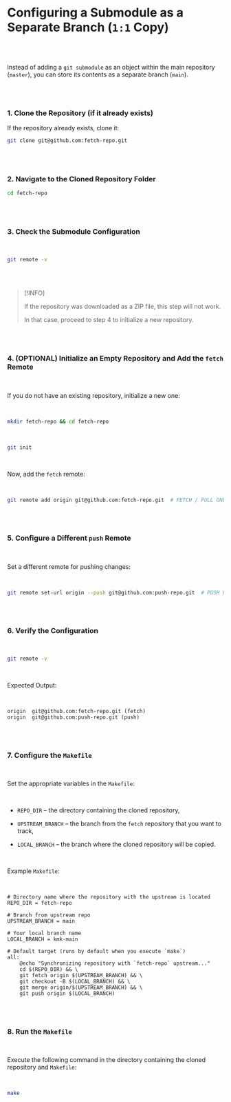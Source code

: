 # Configuring a Submodule as a Separate Branch (`1:1` Copy)

<br/><br/>

Instead of adding a `git submodule` as an object within the main repository (`master`), you can store its contents as a separate branch (`main`).

<br/><br/>

### 1. Clone the Repository (if it already exists)

If the repository already exists, clone it:

```bash
git clone git@github.com:fetch-repo.git
```

<br/><br/>

### 2. Navigate to the Cloned Repository Folder

```bash
cd fetch-repo
```

<br/><br/>

### 3. Check the Submodule Configuration

<br/>

```bash
git remote -v
```

<br/><br/>

> [!INFO]
>
> If the repository was downloaded as a ZIP file, this step will not work.
>
> In that case, proceed to step 4 to initialize a new repository.

<br/><br/>

### 4. (**OPTIONAL**) Initialize an Empty Repository and Add the `fetch` Remote

<br/>

If you do not have an existing repository, initialize a new one:

<br/>

```bash
mkdir fetch-repo && cd fetch-repo
```

<br/>

```bash
git init
```

<br/>

Now, add the `fetch` remote:

<br/>

```bash
git remote add origin git@github.com:fetch-repo.git  # FETCH / PULL ONLY
```

<br/><br/>

### 5. Configure a Different `push` Remote

<br/>

Set a different remote for pushing changes:

<br/>

```bash
git remote set-url origin --push git@github.com:push-repo.git  # PUSH ONLY
```

<br/><br/>

### 6. Verify the Configuration

<br/>

```bash
git remote -v
```

<br/>

Expected Output:

<br/>

```
origin  git@github.com:fetch-repo.git (fetch)
origin  git@github.com:push-repo.git (push)
```

<br/><br/>

### 7. Configure the `Makefile`

<br/>

Set the appropriate variables in the `Makefile`:

<br/>

- `REPO_DIR` – the directory containing the cloned repository,

- `UPSTREAM_BRANCH` – the branch from the `fetch` repository that you want to track,

- `LOCAL_BRANCH` – the branch where the cloned repository will be copied.

<br/>

Example `Makefile`:

<br/>

```make
# Directory name where the repository with the upstream is located
REPO_DIR = fetch-repo

# Branch from upstream repo
UPSTREAM_BRANCH = main

# Your local branch name
LOCAL_BRANCH = kmk-main

# Default target (runs by default when you execute `make`)
all:
	@echo "Synchronizing repository with `fetch-repo` upstream..."
	cd $(REPO_DIR) && \
	git fetch origin $(UPSTREAM_BRANCH) && \
	git checkout -B $(LOCAL_BRANCH) && \
	git merge origin/$(UPSTREAM_BRANCH) && \
	git push origin $(LOCAL_BRANCH)
```

<br/><br/>

### 8. Run the `Makefile`

<br/>

Execute the following command in the directory containing the cloned repository and `Makefile`:

<br/>

```bash
make
```

<br/><br/>
